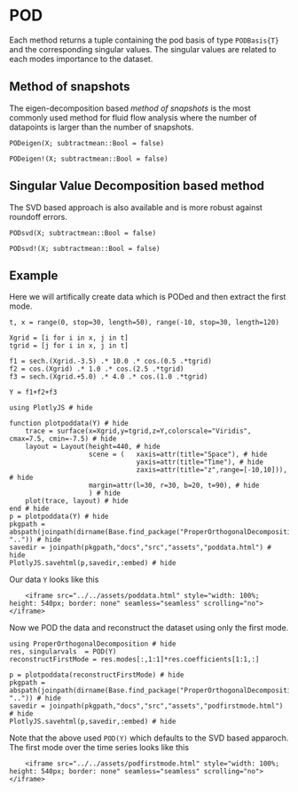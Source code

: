 # POD
Each method returns a tuple containing the pod basis of type `PODBasis{T}` and 
the corresponding singular values. The singular values are related to each modes importance
to the dataset. 

## Method of snapshots
The eigen-decomposition based *method of snapshots* is the most commonly used
 method for fluid flow analysis where the number of datapoints is larger than the number of snapshots.

```@docs
PODeigen(X; subtractmean::Bool = false)
```
```@docs
PODeigen!(X; subtractmean::Bool = false)
```

## Singular Value Decomposition based method
The SVD based approach is also available and is more robust against roundoff errors. 
```@docs
PODsvd(X; subtractmean::Bool = false)
```
```@docs
PODsvd!(X; subtractmean::Bool = false)
```

## Example
Here we will artifically create data which is PODed and then extract the first mode.

```@example poddata
t, x = range(0, stop=30, length=50), range(-10, stop=30, length=120)

Xgrid = [i for i in x, j in t]
tgrid = [j for i in x, j in t]

f1 = sech.(Xgrid.-3.5) .* 10.0 .* cos.(0.5 .*tgrid)
f2 = cos.(Xgrid) .* 1.0 .* cos.(2.5 .*tgrid)
f3 = sech.(Xgrid.+5.0) .* 4.0 .* cos.(1.0 .*tgrid)

Y = f1+f2+f3

using PlotlyJS # hide

function plotpoddata(Y) # hide
    trace = surface(x=Xgrid,y=tgrid,z=Y,colorscale="Viridis", cmax=7.5, cmin=-7.5) # hide
    layout = Layout(height=440, # hide
                    scene = (   xaxis=attr(title="Space"), # hide
                                yaxis=attr(title="Time"), # hide
                                zaxis=attr(title="z",range=[-10,10])), # hide
                    margin=attr(l=30, r=30, b=20, t=90), # hide
                    ) # hide
    plot(trace, layout) # hide
end # hide
p = plotpoddata(Y) # hide
pkgpath = abspath(joinpath(dirname(Base.find_package("ProperOrthogonalDecomposition")), "..")) # hide
savedir = joinpath(pkgpath,"docs","src","assets","poddata.html") # hide
PlotlyJS.savehtml(p,savedir,:embed) # hide
```
Our data `Y` looks like this

```@raw html
    <iframe src="../../assets/poddata.html" style="width: 100%; height: 540px; border: none" seamless="seamless" scrolling="no"></iframe>
```

Now we POD the data and reconstruct the dataset using only the first mode.
```@example poddata
using ProperOrthogonalDecomposition # hide
res, singularvals  = POD(Y)
reconstructFirstMode = res.modes[:,1:1]*res.coefficients[1:1,:]

p = plotpoddata(reconstructFirstMode) # hide
pkgpath = abspath(joinpath(dirname(Base.find_package("ProperOrthogonalDecomposition")), "..")) # hide
savedir = joinpath(pkgpath,"docs","src","assets","podfirstmode.html") # hide
PlotlyJS.savehtml(p,savedir,:embed) # hide
```

Note that the above used `POD(Y)` which defaults to the SVD based apparoch.
The first mode over the time series looks like this

```@raw html
    <iframe src="../../assets/podfirstmode.html" style="width: 100%; height: 540px; border: none" seamless="seamless" scrolling="no"></iframe>
```